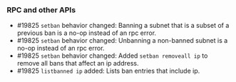 ### RPC and other APIs
- #19825 `setban` behavior changed: Banning a subnet that is a subset of a previous ban is a no-op instead of an rpc error.
- #19825 `setban` behavior changed: Unbanning a non-banned subnet is a no-op instead of an rpc error.
- #19825 `setban` behavior changed: Added `setban removeall ip` to remove all bans that affect an ip address.
- #19825 `listbanned ip` added: Lists ban entries that include ip.